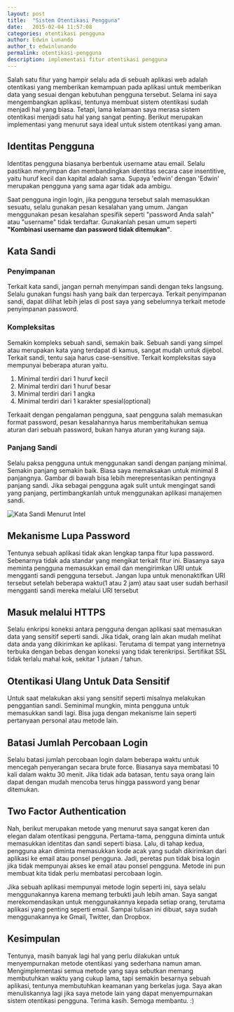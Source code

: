 ```yaml
---
layout: post
title:  "Sistem Otentikasi Pengguna"
date:   2015-02-04 11:57:08
categories: otentikasi pengguna
author: Edwin Lunando
author_t: edwinlunando
permalink: otentikasi-pengguna
description: implementasi fitur otentikasi pengguna
---
```


Salah satu fitur yang hampir selalu ada di sebuah aplikasi web adalah otentikasi yang memberikan kemampuan pada aplikasi untuk memberikan data yang sesuai dengan kebutuhan pengguna tersebut. Selama ini saya mengembangkan aplikasi, tentunya membuat sistem otentikasi sudah menjadi hal yang biasa. Tetapi, lama kelamaan saya merasa sistem otentikasi menjadi satu hal yang sangat penting. Berikut merupakan implementasi yang menurut saya ideal untuk sistem otentikasi yang aman.

## Identitas Pengguna ##

Identitas pengguna biasanya berbentuk username atau email. Selalu pastikan menyimpan dan membandingkan identitas secara case insentitive, yaitu huruf kecil dan kapital adalah sama. Supaya 'edwin' dengan 'Edwin' merupakan pengguna yang sama agar tidak ada ambigu.

Saat pengguna ingin login, jika pengguna tersebut salah memasukkan sesuatu, selalu gunakan pesan kesalahan yang umum. Jangan menggunakan pesan kesalahan spesifik seperti "password Anda salah" atau "username" tidak terdaftar. Gunakanlah pesan umum seperti **"Kombinasi username dan password tidak ditemukan"**.

## Kata Sandi ##

### Penyimpanan ###

Terkait kata sandi, jangan pernah menyimpan sandi dengan teks langsung. Selalu gunakan fungsi hash yang baik dan terpercaya. Terkait penyimpanan sandi, dapat dilihat lebih jelas di post saya yang sebelumnya terkait metode penyimpanan password.

### Kompleksitas ###

Semakin kompleks sebuah sandi, semakin baik. Sebuah sandi yang simpel atau merupakan kata yang terdapat di kamus, sangat mudah untuk dijebol. Terkait sandi, tentu saja harus case-sensitive. Terkait kompleksitas saya mempunyai beberapa aturan yaitu.

1. Minimal terdiri dari 1 huruf kecil
2. Minimal terdiri dari 1 huruf besar
3. Minimal terdiri dari 1 angka
4. Minimal terdiri dari 1 karakter spesial(optional)

Terkaait dengan pengalaman pengguna, saat pengguna salah memasukan format password, pesan kesalahannya harus memberitahukan semua aturan dari sebuah password, bukan hanya aturan yang kurang saja.

### Panjang Sandi ###

Selalu paksa pengguna untuk menggunakan sandi dengan panjang minimal. Semakin panjang semakin baik. Biasa saya memaksakan untuk minimal 8 panjangnya. Gambar di bawah bisa lebih merepresentasikan pentingnya panjang sandi. Jika sebagai pengguna agak sulit untuk mengingat sandi yang panjang, pertimbangkanlah untuk menggunakan aplikasi manajemen sandi.

![Kata Sandi Menurut Intel][1]

## Mekanisme Lupa Password ##

Tentunya sebuah aplikasi tidak akan lengkap tanpa fitur lupa password. Sebenarnya tidak ada standar yang mengikat terkait fitur ini. Biasanya saya meminta pengguna memasukkan email dan mengirimkan URI untuk mengganti sandi pengguna tersebut. Jangan lupa untuk menonaktifkan URI tersebut setelah beberapa waktu(1 atau 2 jam) atau saat user sudah berhasil mengganti sandi mereka melalui URI tersebut

## Masuk melalui HTTPS ##

Selalu enkripsi koneksi antara pengguna dengan aplikasi saat memasukan data yang sensitif seperti sandi. Jika tidak, orang lain akan mudah melihat data anda yang dikirimkan ke aplikasi. Terutama di tempat yang internetnya terbuka dengan bebas dengan koneksi yang tidak terenkripsi. Sertifikat SSL tidak terlalu mahal kok, sekitar 1 jutaan / tahun.

## Otentikasi Ulang Untuk Data Sensitif ##

Untuk saat melakukan aksi yang sensitif seperti misalnya melakukan penggantian sandi. Seminimal mungkin, minta pengguna untuk memasukkan sandi lagi. Bisa juga dengan mekanisme lain seperti pertanyaan personal atau metode lain.

## Batasi Jumlah Percobaan Login ##

Selalu batasi jumlah percobaan login dalam beberapa waktu untuk mencegah penyerangan secara brute force. Biasanya saya membatasi 10 kali dalam waktu 30 menit. Jika tidak ada batasan, tentu saya orang lain dapat dengan mudah mencoba terus hingga password yang benar ditemukan.

## Two Factor Authentication ##

Nah, berikut merupakan metode yang menurut saya sangat keren dan elegan dalam otentikasi pengguna. Pertama-tama, pengguna diminta untuk memasukkan identitas dan sandi seperti biasa. Lalu, di tahap kedua, pengguna akan diminta memasukkan kode acak yang sudah dikirimkan dari aplikasi ke email atau ponsel pengguna. Jadi, peretas pun tidak bisa login jika tidak mempunyai akses ke email atau ponsel pengguna. Metode ini pun membuat kita tidak perlu membatasi percobaan login.

Jika sebuah aplikasi mempunyai metode login seperti ini, saya selalu menggunakannya karena memang terbukti jauh lebih aman. Saya sangat merekomendasikan untuk menggunakannya kepada setiap orang, terutama aplikasi yang penting seperti email. Sampai tulisan ini dibuat, saya sudah menggunakannya ke Gmail, Twitter, dan Dropbox.

## Kesimpulan ##

Tentunya, masih banyak lagi hal yang perlu dilakukan untuk menyempurnakan metode otentikasi yang sederhana namun aman. Mengimplementasi semua metode yang saya sebutkan memang membutuhkan waktu yang cukup lama, tapi semakin besarnya sebuah aplikasi, tentunya membutuhkan keamanan yang berkelas juga. Saya akan menuliskannya lagi jika saya metode lain yang dapat menyempurnakan sistem otentikasi pengguna. Terima kasih. Semoga membantu. :)

[1]:    http://i.imgur.com/XuMUU0b.gif
